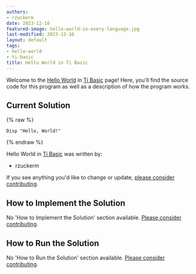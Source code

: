 ```yaml
---
authors:
- rzuckerm
date: 2023-12-16
featured-image: hello-world-in-every-language.jpg
last-modified: 2023-12-16
layout: default
tags:
- hello-world
- ti-basic
title: Hello World in Ti Basic
---
```


Welcome to the [Hello World](https://sampleprograms.io/projects/hello-world) in [Ti Basic](https://sampleprograms.io/languages/ti-basic) page! Here, you'll find the source code for this program as well as a description of how the program works.

## Current Solution

{% raw %}

```ti_basic
Disp "Hello, World!"

```

{% endraw %}

Hello World in [Ti Basic](https://sampleprograms.io/languages/ti-basic) was written by:

- rzuckerm

If you see anything you'd like to change or update, [please consider contributing](https://github.com/TheRenegadeCoder/sample-programs).

## How to Implement the Solution

No 'How to Implement the Solution' section available. [Please consider contributing](https://github.com/TheRenegadeCoder/sample-programs-website).

## How to Run the Solution

No 'How to Run the Solution' section available. [Please consider contributing](https://github.com/TheRenegadeCoder/sample-programs-website).